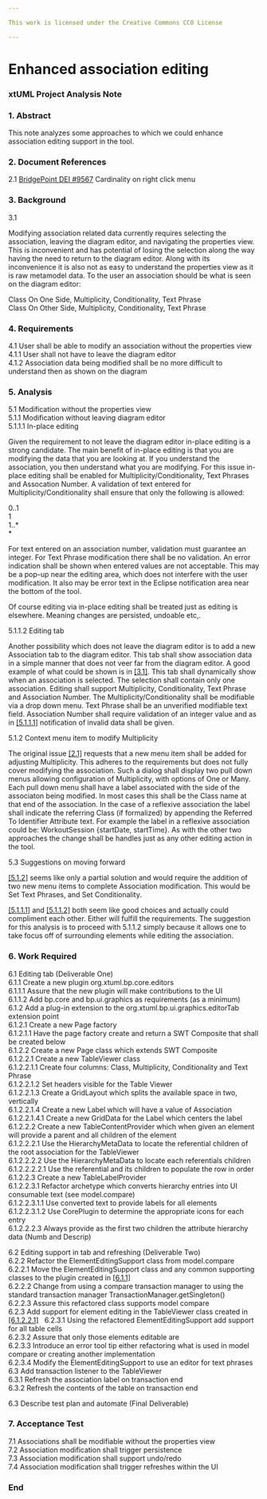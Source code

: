 ```yaml
---

This work is licensed under the Creative Commons CC0 License

---
```


# Enhanced association editing  
### xtUML Project Analysis Note

### 1. Abstract

This note analyzes some approaches to which we could enhance association editing support in the tool.  

### 2. Document References
<a id="2.1"></a>2.1 [BridgePoint DEI #9567](https://support.onefact.net/issues/9567) Cardinality on right click menu  

### 3. Background

3.1  

Modifying association related data currently requires selecting the association, leaving the diagram editor, and navigating the properties view.  This is inconvenient and has potential of losing the selection along the way having the need to return to the diagram editor.  Along with its inconvenience it is also not as easy to understand the properties view as it is raw metamodel data.  To the user an association should be what is seen on the diagram editor:  

Class On One Side, Multiplicity, Conditionality, Text Phrase  
Class On Other Side, Multiplicity, Conditionality, Text Phrase  

### 4. Requirements

4.1 User shall be able to modify an association without the properties view  
4.1.1 User shall not have to leave the diagram editor  
4.1.2 Association data being modified shall be no more difficult to understand then as shown on the diagram  

### 5. Analysis

5.1 Modification without the properties view  
5.1.1 Modification without leaving diagram editor  
5.1.1.1 In-place editing  

Given the requirement to not leave the diagram editor in-place editing is a strong candidate.  The main benefit of in-place editing is that you are modifying the data that you are looking at.  If you understand the association, you then understand what you are modifying.  For this issue in-place editing shall be enabled for Multiplicity/Conditionality, Text Phrases and Assocation Number.  A validation of text entered for Multiplicity/Conditionality shall ensure that only the following is allowed:  

0..1  
1  
1..*  
*  

For text entered on an association number, validation must guarantee an integer.  For Text Phrase modification there shall be no validation.  An error indication shall be shown when entered values are not acceptable.  This may be a pop-up near the editing area, which does not interfere with the user modification.  It also may be error text in the Eclipse notification area near the bottom of the tool.  

Of course editing via in-place editing shall be treated just as editing is elsewhere.  Meaning changes are persisted, undoable etc,.  

5.1.1.2 Editing tab  

Another possibility which does not leave the diagram editor is to add a new Association tab to the diagram editor.  This tab shall show association data in a simple manner that does not veer far from the diagram editor.  A good example of what could be shown is in [[3.1]](#3.1).  This tab shall dynamically show when an association is selected.  The selection shall contain only one association.  Editing shall support Multiplicity, Conditionality, Text Phrase and Association Number.  The Multiplicity/Conditionality shall be modifiable via a drop down menu.  Text Phrase shall be an unverified modifiable text field.  Association Number shall require validation of an integer value and as in [[5.1.1.1]](#5.1.1.1) notification of invalid data shall be given.  

5.1.2 Context menu item to modify Multiplicity  

The original issue [[2.1]](#2.1) requests that a new menu item shall be added for adjusting Multiplicity.  This adheres to the requirements but does not fully cover modifying the association.  Such a dialog shall display two pull down menus allowing configuration of Multiplicity, with options of One or Many.  Each pull down menu shall have a label associated with the side of the associaton being modified.  In most cases this shall be the Class name at that end of the association.  In the case of a reflexive association the label shall indicate the referring Class (if formalized) by appending the Referred To Identifier Attribute text.  For example the label in a reflexive association could be: WorkoutSession {startDate, startTime}.  As with the other two approaches the change shall be handles just as any other editing action in the tool.  

5.3 Suggestions on moving forward  

[[5.1.2]](#5.1.2) seems like only a partial solution and would require the addition of two new menu items to complete Association modification.  This would be Set Text Phrases, and Set Conditionality.  

[[5.1.1.1]](#5.1.1.1) and [[5.1.1.2]](#5.1.1.2) both seem like good choices and actually could compliment each other.  Either will fulfill the requirements.  The suggestion for this analysis is to proceed with 5.1.1.2 simply because it allows one to take focus off of surrounding elements while editing the association.

### 6. Work Required

6.1 Editing tab (Deliverable One)  
6.1.1 Create a new plugin org.xtuml.bp.core.editors  
6.1.1.1 Assure that the new plugin will make contributions to the UI  
6.1.1.2 Add bp.core and bp.ui.graphics as requirements (as a minimum)  
6.1.2 Add a plug-in extension to the org.xtuml.bp.ui.graphics.editorTab extension point  
6.1.2.1 Create a new Page factory  
6.1.2.1.1 Have the page factory create and return a SWT Composite that shall be created below  
6.1.2.2 Create a new Page class which extends SWT Composite  
6.1.2.2.1 Create a new TableViewer class   
6.1.2.2.1.1 Create four columns: Class, Multiplicity, Conditionality and Text Phrase   
6.1.2.2.1.2 Set headers visible for the Table Viewer  
6.1.2.2.1.3 Create a GridLayout which splits the available space in two, vertically  
6.1.2.2.1.4 Create a new Label which will have a value of Association  
6.1.2.2.1.4.1 Create a new GridData for the Label which centers the label  
6.1.2.2.2 Create a new TableContentProvider which when given an element will provide a parent and all children of the element  
6.1.2.2.2.1 Use the HierarchyMetaData to locate the referential children of the root association for the TableViewer  
6.1.2.2.2.2 Use the HierarchyMetaData to locate each referentials children  
6.1.2.2.2.2.1 Use the referential and its children to populate the row in order  
6.1.2.2.3 Create a new TableLabelProvider  
6.1.2.2.3.1 Refactor archetype which converts hierarchy entries into UI consumable text (see model.compare)  
6.1.2.2.3.1.1 Use converted text to provide labels for all elements  
6.1.2.2.3.1.2 Use CorePlugin to determine the appropriate icons for each entry  
6.1.2.2.2.3 Always provide as the first two children the attribute hierarchy data (Numb and Descrip)  

6.2 Editing support in tab and refreshing (Deliverable Two)  
6.2.2 Refactor the ElementEditingSupport class from model.compare  
6.2.2.1 Move the ElementEditingSupport class and any common supporting classes to the plugin created in [[6.1.1]](#6.1.1)  
6.2.2.2 Change from using a compare transaction manager to using the standard transaction manager TransactionManager.getSingleton()  
6.2.2.3 Assure this refactored class supports model compare  
6.2.3 Add support for element editing in the TableViewer class created in [[6.1.2.2.1]](#6.1.2.2.1)  
6.2.3.1 Using the refactored ElementEditingSupport add support for all table cells  
6.2.3.2 Assure that only those elements editable are  
6.2.3.3 Introduce an error tool tip either refactoring what is used in model compare or creating another implementation  
6.2.3.4 Modify the ElementEditingSupport to use an editor for text phrases  
6.3 Add transaction listener to the TableViewer  
6.3.1 Refresh the association label on transaction end  
6.3.2 Refresh the contents of the table on transaction end  

6.3 Describe test plan and automate (Final Deliverable)  


### 7. Acceptance Test

7.1 Associations shall be modifiable without the properties view  
7.2 Association modification shall trigger persistence  
7.3 Association modification shall support undo/redo  
7.4 Association modification shall trigger refreshes within the UI  

### End
